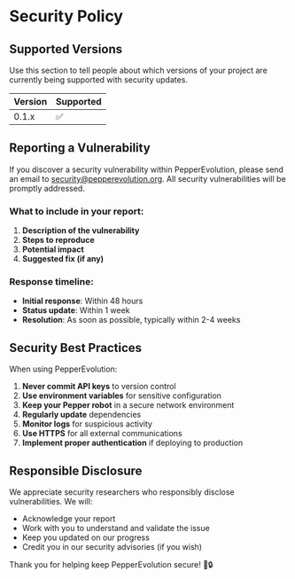# Security Policy

## Supported Versions

Use this section to tell people about which versions of your project are currently being supported with security updates.

| Version | Supported          |
| ------- | ------------------ |
| 0.1.x   | :white_check_mark: |

## Reporting a Vulnerability

If you discover a security vulnerability within PepperEvolution, please send an email to security@pepperevolution.org. All security vulnerabilities will be promptly addressed.

### What to include in your report:

1. **Description of the vulnerability**
2. **Steps to reproduce**
3. **Potential impact**
4. **Suggested fix (if any)**

### Response timeline:

- **Initial response**: Within 48 hours
- **Status update**: Within 1 week
- **Resolution**: As soon as possible, typically within 2-4 weeks

## Security Best Practices

When using PepperEvolution:

1. **Never commit API keys** to version control
2. **Use environment variables** for sensitive configuration
3. **Keep your Pepper robot** in a secure network environment
4. **Regularly update** dependencies
5. **Monitor logs** for suspicious activity
6. **Use HTTPS** for all external communications
7. **Implement proper authentication** if deploying to production

## Responsible Disclosure

We appreciate security researchers who responsibly disclose vulnerabilities. We will:

- Acknowledge your report
- Work with you to understand and validate the issue
- Keep you updated on our progress
- Credit you in our security advisories (if you wish)

Thank you for helping keep PepperEvolution secure! 🤖🔒
